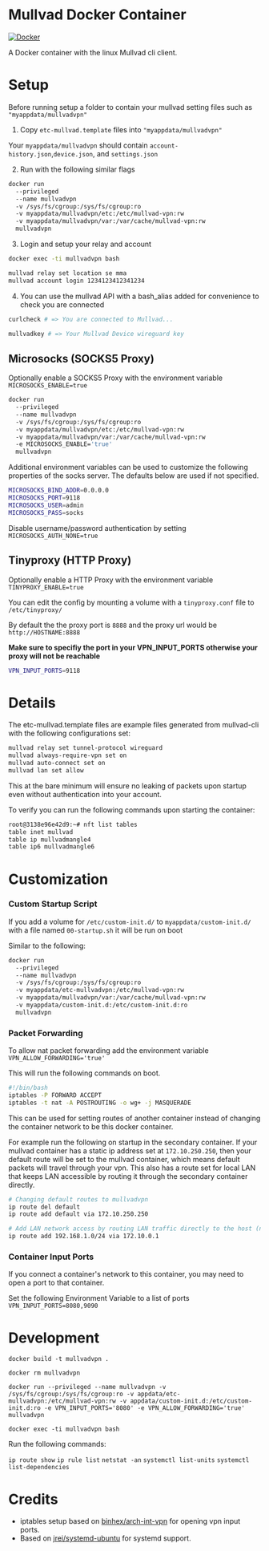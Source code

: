 # Mullvad Docker Container

[![Docker](https://github.com/gvkhna/docker-mullvadvpn/actions/workflows/docker-publish.yml/badge.svg?branch=main)](https://github.com/gvkhna/docker-mullvadvpn/actions/workflows/docker-publish.yml)

A Docker container with the linux Mullvad cli client.

# Setup

Before running setup a folder to contain your mullvad setting files such as `"myappdata/mullvadvpn"`

1. Copy `etc-mullvad.template` files into `"myappdata/mullvadvpn"`

Your `myappdata/mullvadvpn` should contain `account-history.json`,`device.json`, and `settings.json`

2. Run with the following similar flags 

```sh
docker run 
  --privileged 
  --name mullvadvpn 
  -v /sys/fs/cgroup:/sys/fs/cgroup:ro 
  -v myappdata/mullvadvpn/etc:/etc/mullvad-vpn:rw 
  -v myappdata/mullvadvpn/var:/var/cache/mullvad-vpn:rw
  mullvadvpn
```

3. Login and setup your relay and account

```sh
docker exec -ti mullvadvpn bash
```

```sh
mullvad relay set location se mma
mullvad account login 1234123412341234
```

4. You can use the mullvad API with a bash_alias added for convenience to check you are connected

```sh
curlcheck # => You are connected to Mullvad...
```

```sh
mullvadkey # => Your Mullvad Device wireguard key
```

## Microsocks (SOCKS5 Proxy)

Optionally enable a SOCKS5 Proxy with the environment variable `MICROSOCKS_ENABLE=true`

```sh
docker run 
  --privileged 
  --name mullvadvpn 
  -v /sys/fs/cgroup:/sys/fs/cgroup:ro 
  -v myappdata/mullvadvpn/etc:/etc/mullvad-vpn:rw 
  -v myappdata/mullvadvpn/var:/var/cache/mullvad-vpn:rw
  -e MICROSOCKS_ENABLE='true'
  mullvadvpn
```

Additional environment variables can be used to customize the following properties of the socks server. The defaults below are used if not specified.

```sh
MICROSOCKS_BIND_ADDR=0.0.0.0
MICROSOCKS_PORT=9118
MICROSOCKS_USER=admin
MICROSOCKS_PASS=socks
```

Disable username/password authentication by setting `MICROSOCKS_AUTH_NONE=true`

## Tinyproxy (HTTP Proxy)

Optionally enable a HTTP Proxy with the environment variable `TINYPROXY_ENABLE=true`

You can edit the config by mounting a volume with a `tinyproxy.conf` file to `/etc/tinyproxy/`

By default the the proxy port is `8888` and the proxy url would be `http://HOSTNAME:8888`

**Make sure to specifiy the port in your VPN_INPUT_PORTS otherwise your proxy will not be reachable**

```sh
VPN_INPUT_PORTS=9118
```

# Details

The etc-mullvad.template files are example files generated from mullvad-cli with the following configurations set:

```sh
mullvad relay set tunnel-protocol wireguard
mullvad always-require-vpn set on
mullvad auto-connect set on
mullvad lan set allow
```

This at the bare minimum will ensure no leaking of packets upon startup even without authentication into your account.

To verify you can run the following commands upon starting the container:

```sh
root@3138e96e42d9:~# nft list tables
table inet mullvad
table ip mullvadmangle4
table ip6 mullvadmangle6
```

# Customization

### Custom Startup Script

If you add a volume for `/etc/custom-init.d/` to `myappdata/custom-init.d/` with a file named `00-startup.sh` it will be run on boot

Similar to the following:

```sh
docker run 
  --privileged 
  --name mullvadvpn 
  -v /sys/fs/cgroup:/sys/fs/cgroup:ro 
  -v myappdata/etc-mullvadvpn:/etc/mullvad-vpn:rw 
  -v myappdata/mullvadvpn/var:/var/cache/mullvad-vpn:rw
  -v myappdata/custom-init.d:/etc/custom-init.d:ro 
  mullvadvpn
```

### Packet Forwarding

To allow nat packet forwarding add the environment variable `VPN_ALLOW_FORWARDING='true'`

This will run the following commands on boot.

```sh
#!/bin/bash
iptables -P FORWARD ACCEPT
iptables -t nat -A POSTROUTING -o wg+ -j MASQUERADE
```

This can be used for setting routes of another container instead of changing the container network to be this docker container.

For example run the following on startup in the secondary container. If your mullvad container has a static ip address set at `172.10.250.250`, then your default route will be set to the mullvad container, which means default packets will travel through your vpn. This also has a route set for local LAN that keeps LAN accessible by routing it through the secondary container directly.

```sh
# Changing default routes to mullvadvpn
ip route del default
ip route add default via 172.10.250.250

# Add LAN network access by routing LAN traffic directly to the host (not VPN container)
ip route add 192.168.1.0/24 via 172.10.0.1
```

### Container Input Ports

If you connect a container's network to this container, you may need to open a port to that container.

Set the following Environment Variable to a list of ports `VPN_INPUT_PORTS=8080,9090`

# Development

`docker build -t mullvadvpn .`

`docker rm mullvadvpn`

`docker run --privileged --name mullvadvpn -v /sys/fs/cgroup:/sys/fs/cgroup:ro -v appdata/etc-mullvadvpn:/etc/mullvad-vpn:rw -v appdata/custom-init.d:/etc/custom-init.d:ro -e VPN_INPUT_PORTS='8080' -e VPN_ALLOW_FORWARDING='true' mullvadvpn`

`docker exec -ti mullvadvpn bash`

Run the following commands: 

`ip route show`
`ip rule list`
`netstat -an`
`systemctl list-units`
`systemctl list-dependencies`


# Credits

- iptables setup based on [binhex/arch-int-vpn](https://github.com/binhex/arch-int-vpn) for opening vpn input ports.
- Based on [jrei/systemd-ubuntu](https://hub.docker.com/r/jrei/systemd-ubuntu) for systemd support.
